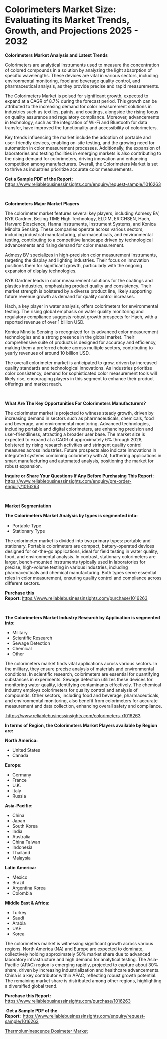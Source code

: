<p><h1>Colorimeters Market Size: Evaluating its Market Trends, Growth, and Projections 2025 - 2032</h1></p><p><strong>Colorimeters Market Analysis and Latest Trends</strong></p>
<p><p>Colorimeters are analytical instruments used to measure the concentration of colored compounds in a solution by analyzing the light absorption of specific wavelengths. These devices are vital in various sectors, including environmental monitoring, food and beverage quality control, and pharmaceutical analysis, as they provide precise and rapid measurements.</p><p>The Colorimeters Market is poised for significant growth, expected to expand at a CAGR of 8.7% during the forecast period. This growth can be attributed to the increasing demand for color measurement solutions in industries such as textiles, paints, and coatings, alongside the rising focus on quality assurance and regulatory compliance. Moreover, advancements in technology, such as the integration of Wi-Fi and Bluetooth for data transfer, have improved the functionality and accessibility of colorimeters.</p><p>Key trends influencing the market include the adoption of portable and user-friendly devices, enabling on-site testing, and the growing need for automation in color measurement processes. Additionally, the expansion of laboratories and testing facilities in emerging markets is also contributing to the rising demand for colorimeters, driving innovation and enhancing competition among manufacturers. Overall, the Colorimeters Market is set to thrive as industries prioritize accurate color measurements.</p></p>
<p><strong>Get a Sample PDF of the Report:&nbsp;</strong> <a href="https://www.reliablebusinessinsights.com/enquiry/request-sample/1016263?utm_campaign=2132&utm_medium=2&utm_source=Github&utm_content=ia&utm_term=17022025&utm_id=colorimeters">https://www.reliablebusinessinsights.com/enquiry/request-sample/1016263</a></p>
<p>&nbsp;</p>
<p><strong>Colorimeters Major Market Players</strong></p>
<p><p>The colorimeter market features several key players, including Admesy BV, BYK Gardner, Beijing TIME High Technology, ELDIM, ERICHSEN, Hach, Harvard Bioscience, Hanna Instruments, Instrument Systems, and Konica Minolta Sensing. These companies operate across various sectors, including industrial manufacturing, pharmaceuticals, and environmental testing, contributing to a competitive landscape driven by technological advancements and rising demand for color measurement.</p><p>Admesy BV specializes in high-precision color measurement instruments, targeting the display and lighting industries. Their focus on innovation positions them for significant growth, particularly with the ongoing expansion of display technologies.</p><p>BYK Gardner leads in color measurement solutions for the coatings and plastics industries, emphasizing product quality and consistency. Their market strength is bolstered by a diverse product line, likely supporting future revenue growth as demand for quality control increases.</p><p>Hach, a key player in water analysis, offers colorimeters for environmental testing. The rising global emphasis on water quality monitoring and regulatory compliance suggests robust growth prospects for Hach, with a reported revenue of over 1 billion USD.</p><p>Konica Minolta Sensing is recognized for its advanced color measurement technologies and a strong presence in the global market. Their comprehensive suite of products is designed for accuracy and efficiency, making them a preferred choice across multiple sectors, contributing to yearly revenues of around 10 billion USD.</p><p>The overall colorimeter market is anticipated to grow, driven by increased quality standards and technological innovations. As industries prioritize color consistency, demand for sophisticated color measurement tools will likely rise, encouraging players in this segment to enhance their product offerings and market reach.</p></p>
<p>&nbsp;</p>
<p><strong>What Are The Key Opportunities For Colorimeters Manufacturers?</strong></p>
<p><p>The colorimeter market is projected to witness steady growth, driven by increasing demand in sectors such as pharmaceuticals, chemicals, food and beverage, and environmental monitoring. Advanced technologies, including portable and digital colorimeters, are enhancing precision and user-friendliness, attracting a broader user base. The market size is expected to expand at a CAGR of approximately 6% through 2028, bolstered by rising research activities and stringent quality control measures across industries. Future prospects also indicate innovations in integrated systems combining colorimetry with AI, furthering applications in smart manufacturing and automated analysis, positioning the market for robust expansion.</p></p>
<p><strong>Inquire or Share Your Questions If Any Before Purchasing This Report:</strong> <a href="https://www.reliablebusinessinsights.com/enquiry/pre-order-enquiry/1016263?utm_campaign=2132&utm_medium=2&utm_source=Github&utm_content=ia&utm_term=17022025&utm_id=colorimeters">https://www.reliablebusinessinsights.com/enquiry/pre-order-enquiry/1016263</a></p>
<p>&nbsp;</p>
<p><strong>Market Segmentation</strong></p>
<p><strong>The Colorimeters Market Analysis by types is segmented into:</strong></p>
<p><ul><li>Portable Type</li><li>Stationary Type</li></ul></p>
<p><p>The colorimeter market is divided into two primary types: portable and stationary. Portable colorimeters are compact, battery-operated devices designed for on-the-go applications, ideal for field testing in water quality, food, and environmental analysis. In contrast, stationary colorimeters are larger, bench-mounted instruments typically used in laboratories for precise, high-volume testing in various industries, including pharmaceuticals and chemical manufacturing. Both types serve essential roles in color measurement, ensuring quality control and compliance across different sectors.</p></p>
<p><strong>Purchase this Report:&nbsp;</strong><a href="https://www.reliablebusinessinsights.com/purchase/1016263?utm_campaign=2132&utm_medium=2&utm_source=Github&utm_content=ia&utm_term=17022025&utm_id=colorimeters">https://www.reliablebusinessinsights.com/purchase/1016263</a></p>
<p>&nbsp;</p>
<p><strong>The Colorimeters Market Industry Research by Application is segmented into:</strong></p>
<p><ul><li>Military</li><li>Scientific Research</li><li>Sewage Detection</li><li>Chemical</li><li>Other</li></ul></p>
<p><p>The colorimeters market finds vital applications across various sectors. In the military, they ensure precise analysis of materials and environmental conditions. In scientific research, colorimeters are essential for quantifying substances in experiments. Sewage detection utilizes these devices for monitoring water quality, identifying contaminants effectively. The chemical industry employs colorimeters for quality control and analysis of compounds. Other sectors, including food and beverage, pharmaceuticals, and environmental monitoring, also benefit from colorimeters for accurate measurement and data collection, enhancing overall safety and compliance.</p></p>
<p><a href="https://www.reliablebusinessinsights.com/colorimeters-r1016263?utm_campaign=2132&utm_medium=2&utm_source=Github&utm_content=ia&utm_term=17022025&utm_id=colorimeters">&nbsp;https://www.reliablebusinessinsights.com/colorimeters-r1016263</a></p>
<p><strong>In terms of Region, the Colorimeters Market Players available by Region are:</strong></p>
<p>
    <p> <strong> North America: </strong>
        <ul>
            <li>United States</li>
            <li>Canada</li>
        </ul>
        </p> 
    <p> <strong> Europe: </strong>
        <ul>
            <li>Germany</li>
            <li>France</li>
            <li>U.K.</li>
            <li>Italy</li>
            <li>Russia</li>
        </ul>
        </p> 
    <p> <strong> Asia-Pacific: </strong>
        <ul>
            <li>China</li>
            <li>Japan</li>
            <li>South Korea</li>
            <li>India</li>
            <li>Australia</li>
            <li>China Taiwan</li>
            <li>Indonesia</li>
            <li>Thailand</li>
            <li>Malaysia</li>
        </ul>
        </p> 
    <p> <strong> Latin America: </strong>
        <ul>
            <li>Mexico</li>
            <li>Brazil</li>
            <li>Argentina Korea</li>
            <li>Colombia</li>
        </ul>
        </p> 
    <p> <strong> Middle East & Africa: </strong>
        <ul>
            <li>Turkey</li>
            <li>Saudi</li>
            <li>Arabia</li>
            <li>UAE</li>
            <li>Korea</li>
        </ul>
    </p>
    </p>
<p><p>The colorimeters market is witnessing significant growth across various regions. North America (NA) and Europe are expected to dominate, collectively holding approximately 50% market share due to advanced laboratory infrastructure and high demand for analytical testing. The Asia-Pacific (APAC) region is emerging rapidly, projected to capture about 30% share, driven by increasing industrialization and healthcare advancements. China is a key contributor within APAC, reflecting robust growth potential. The remaining market share is distributed among other regions, highlighting a diversified global trend.</p></p>
<p><strong>Purchase this Report: </strong><a href="https://www.reliablebusinessinsights.com/purchase/1016263?utm_campaign=2132&utm_medium=2&utm_source=Github&utm_content=ia&utm_term=17022025&utm_id=colorimeters">https://www.reliablebusinessinsights.com/purchase/1016263</a></p>
<p>&nbsp;<strong>Get a Sample PDF of the Report:&nbsp;&nbsp;</strong><a href="https://www.reliablebusinessinsights.com/enquiry/request-sample/1016263?utm_campaign=2132&utm_medium=2&utm_source=Github&utm_content=ia&utm_term=17022025&utm_id=colorimeters">https://www.reliablebusinessinsights.com/enquiry/request-sample/1016263</a></p>
<p><strong></strong></p>
<p><p><a href="https://github.com/shondapmbau/Market-Research-Report-List-1/blob/main/thermoluminescence-dosimeter-market.md?utm_campaign=2132&utm_medium=2&utm_source=Github&utm_content=ia&utm_term=17022025&utm_id=colorimeters">Thermoluminescence Dosimeter Market</a></p></p>
